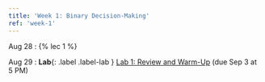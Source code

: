 ```yaml
---
title: 'Week 1: Binary Decision-Making'
ref: 'week-1'
---
```


Aug 28
: {% lec 1 %}

Aug 29
: **Lab**{: .label .label-lab } [Lab 1: Review and Warm-Up](https://data102.datahub.berkeley.edu/) (due Sep 3 at 5 PM)
